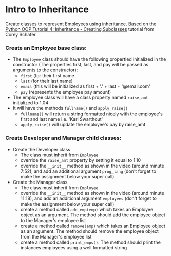# Intro to Inheritance
Create classes to represent Employees using inheritance. Based on the [Python OOP Tutorial 4: Inheritance - Creating Subclasses](https://www.youtube.com/watch?v=RSl87lqOXDE) tutorial from Corey Schafer.

### Create an Employee base class:

- The `Employee` class should have the following propertied initialized in the constructor (The properties first, last, and pay will be passed as arguments to the constructor):
  - `first` (for their first name
  - `last` (for their last name)
  - `email` (this will be initialized as first + '.' + last + '@email.com'
  - `pay` (represents the employee pay amount)
- The employee class will have a class property named `raise_amt` initialized to 1.04
- It will have the methods `fullname()` and `apply_raise()`
  - `fullname()` will return a string formatted nicely with the employee's first and last name i.e. 'Kari Swarthout'
  - `apply_raise()`  will update the employee's pay by raise_amt

### Create Developer and Manager child classes:

- Create the Developer class
  - The class must inherit from `Employee`
  - override the `raise_amt` property by setting it equal to 1.10
  - override the `__init__` method as shown in the video (around minute 7:52), and add an additional argument `prog_lang` (don't forget to make the assignment below your super call)
- Create the Manager class
  - The class must inherit from `Employee`
  - override the `__init__` method as shown in the video (around minute 11:18), and add an additional argument `employees` (don't forget to make the assignment below your super call)
  - create a method called `add_emp(emp)` which takes an Employee object as an argument. The method should add the employee object to the Manager's employee list
  - create a method called `remove(emp)` which takes an Employee object as an argument. The method should remove the employee object from the Manager's employee list
  - create a method called `print_emps()`. The method should print the instances employees using a well formatted string
